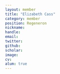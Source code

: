 ```yaml
---
layout: member
title: "Elizabeth Cass"
category: member
position: Regeneron
nickname:
handle: 
email: 
twitter: 
github: 
scholar: 
image:
cv: 
alum: true
---
```

